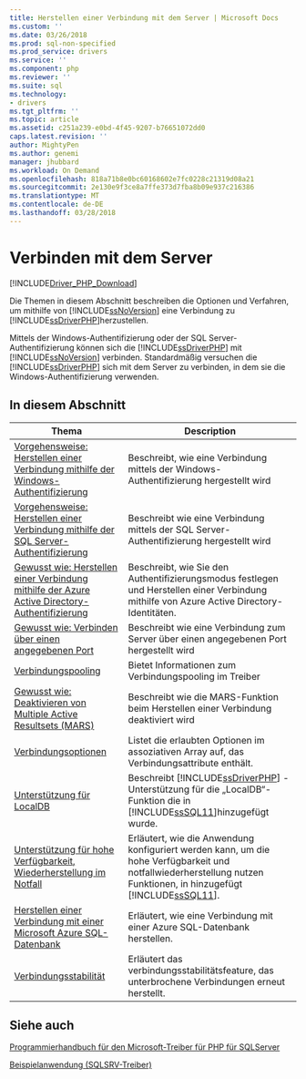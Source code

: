 ```yaml
---
title: Herstellen einer Verbindung mit dem Server | Microsoft Docs
ms.custom: ''
ms.date: 03/26/2018
ms.prod: sql-non-specified
ms.prod_service: drivers
ms.service: ''
ms.component: php
ms.reviewer: ''
ms.suite: sql
ms.technology:
- drivers
ms.tgt_pltfrm: ''
ms.topic: article
ms.assetid: c251a239-e0bd-4f45-9207-b76651072dd0
caps.latest.revision: ''
author: MightyPen
ms.author: genemi
manager: jhubbard
ms.workload: On Demand
ms.openlocfilehash: 818a71b8e0bc60168602e7fc0228c21319d08a21
ms.sourcegitcommit: 2e130e9f3ce8a7ffe373d7fba8b09e937c216386
ms.translationtype: MT
ms.contentlocale: de-DE
ms.lasthandoff: 03/28/2018
---
```

# <a name="connecting-to-the-server"></a>Verbinden mit dem Server
[!INCLUDE[Driver_PHP_Download](../../includes/driver_php_download.md)]

Die Themen in diesem Abschnitt beschreiben die Optionen und Verfahren, um mithilfe von [!INCLUDE[ssNoVersion](../../includes/ssnoversion_md.md)] eine Verbindung zu [!INCLUDE[ssDriverPHP](../../includes/ssdriverphp_md.md)]herzustellen.  

Mittels der Windows-Authentifizierung oder der SQL Server-Authentifizierung können sich die [!INCLUDE[ssDriverPHP](../../includes/ssdriverphp_md.md)] mit [!INCLUDE[ssNoVersion](../../includes/ssnoversion_md.md)] verbinden. Standardmäßig versuchen die [!INCLUDE[ssDriverPHP](../../includes/ssdriverphp_md.md)] sich mit dem Server zu verbinden, in dem sie die Windows-Authentifizierung verwenden.  

## <a name="in-this-section"></a>In diesem Abschnitt  

|Thema|Description|  
|---------|---------------|  
|[Vorgehensweise: Herstellen einer Verbindung mithilfe der Windows-Authentifizierung](../../connect/php/how-to-connect-using-windows-authentication.md)|Beschreibt, wie eine Verbindung mittels der Windows-Authentifizierung hergestellt wird|  
|[Vorgehensweise: Herstellen einer Verbindung mithilfe der SQL Server-Authentifizierung](../../connect/php/how-to-connect-using-sql-server-authentication.md)|Beschreibt wie eine Verbindung mittels der SQL Server-Authentifizierung hergestellt wird|  
|[Gewusst wie: Herstellen einer Verbindung mithilfe der Azure Active Directory-Authentifizierung](../../connect/php/azure-active-directory.md)|Beschreibt, wie Sie den Authentifizierungsmodus festlegen und Herstellen einer Verbindung mithilfe von Azure Active Directory-Identitäten.|  
|[Gewusst wie: Verbinden über einen angegebenen Port](../../connect/php/how-to-connect-on-a-specified-port.md)|Beschreibt wie eine Verbindung zum Server über einen angegebenen Port hergestellt wird|  
|[Verbindungspooling](../../connect/php/connection-pooling-microsoft-drivers-for-php-for-sql-server.md)|Bietet Informationen zum Verbindungspooling im Treiber|  
|[Gewusst wie: Deaktivieren von Multiple Active Resultsets (MARS)](../../connect/php/how-to-disable-multiple-active-resultsets-mars.md)|Beschreibt wie die MARS-Funktion beim Herstellen einer Verbindung deaktiviert wird|  
|[Verbindungsoptionen](../../connect/php/connection-options.md)|Listet die erlaubten Optionen im assoziativen Array auf, das Verbindungsattribute enthält.|  
|[Unterstützung für LocalDB](../../connect/php/php-driver-for-sql-server-support-for-localdb.md)|Beschreibt [!INCLUDE[ssDriverPHP](../../includes/ssdriverphp_md.md)] -Unterstützung für die „LocalDB“-Funktion die in [!INCLUDE[ssSQL11](../../includes/sssql11_md.md)]hinzugefügt wurde.|  
|[Unterstützung für hohe Verfügbarkeit, Wiederherstellung im Notfall](../../connect/php/php-driver-for-sql-server-support-for-high-availability-disaster-recovery.md)|Erläutert, wie die Anwendung konfiguriert werden kann, um die hohe Verfügbarkeit und notfallwiederherstellung nutzen Funktionen, in hinzugefügt [!INCLUDE[ssSQL11](../../includes/sssql11_md.md)].|  
|[Herstellen einer Verbindung mit einer Microsoft Azure SQL-Datenbank](../../connect/php/connecting-to-microsoft-azure-sql-database.md)|Erläutert, wie eine Verbindung mit einer Azure SQL-Datenbank herstellen.|  
|[Verbindungsstabilität](../../connect/php/connection-resiliency.md)|Erläutert das verbindungsstabilitätsfeature, das unterbrochene Verbindungen erneut herstellt.|  

## <a name="see-also"></a>Siehe auch  
[Programmierhandbuch für den Microsoft-Treiber für PHP für SQLServer](../../connect/php/programming-guide-for-php-sql-driver.md)

[Beispielanwendung &#40;SQLSRV-Treiber&#41;](../../connect/php/example-application-sqlsrv-driver.md)  
